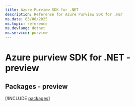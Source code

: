```yaml
---
title: Azure Purview SDK for .NET
description: Reference for Azure Purview SDK for .NET
ms.date: 03/06/2025
ms.topic: reference
ms.devlang: dotnet
ms.service: purview
---
```

# Azure purview SDK for .NET - preview
## Packages - preview
[!INCLUDE [packages](purview-index.md)]